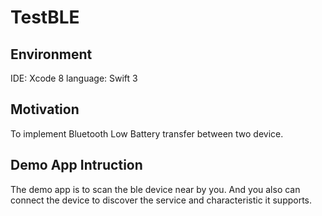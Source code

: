 # TestBLE
## Environment
IDE: Xcode 8
language: Swift 3

## Motivation
To implement Bluetooth Low Battery transfer between two device.

## Demo App Intruction
The demo app is to scan the ble device near by you.
And you also can connect the device to discover the service and characteristic it supports.
